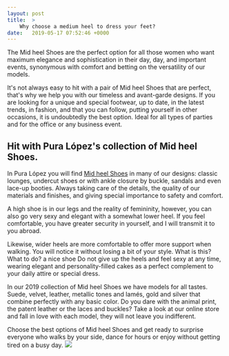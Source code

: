 ```yaml
---
layout: post
title:  >
    Why choose a medium heel to dress your feet?
date:   2019-05-17 07:52:46 +0000
---
```




The Mid heel Shoes are the perfect option for all those women who want maximum elegance and sophistication in their day, day, and important events, synonymous with comfort and betting on the versatility of our models.

It's not always easy to hit with a pair of Mid heel Shoes that are perfect, that's why we help you with our timeless and avant-garde designs. If you are looking for a unique and special footwear, up to date, in the latest trends, in fashion, and that you can follow, putting yourself in other occasions, it is undoubtedly the best option. Ideal for all types of parties and for the office or any business event.


## Hit with Pura López's collection of Mid heel Shoes.
In Pura López you will find [Mid heel Shoes](https://www.puralopez.com/gb/en/mid-heel-shoes) in many of our designs: classic lounges, undercut shoes or with ankle closure by buckle, sandals and even lace-up booties. Always taking care of the details, the quality of our materials and finishes, and giving special importance to safety and comfort.

A high shoe is in our legs and the reality of femininity, however, you can also go very sexy and elegant with a somewhat lower heel. If you feel comfortable, you have greater security in yourself, and I will transmit it to you abroad.

Likewise, wider heels are more comfortable to offer more support when walking. You will notice it without losing a bit of your style. What is this? What to do? a nice shoe
Do not give up the heels and feel sexy at any time, wearing elegant and personality-filled cakes as a perfect complement to your daily attire or special dress.

In our 2019 collection of Mid heel Shoes we have models for all tastes. Suede, velvet, leather, metallic tones and lamés, gold and silver that combine perfectly with any basic color. Do you dare with the animal print, the patent leather or the laces and buckles? Take a look at our online store and fall in love with each model, they will not leave you indifferent.

Choose the best options of Mid heel Shoes and get ready to surprise everyone who walks by your side, dance for hours or enjoy without getting tired on a busy day.
![](https://www.puralopez.com/uploads/images/products/gold-mid-heel-sandals-pura-lopez-fantine.jpg)
